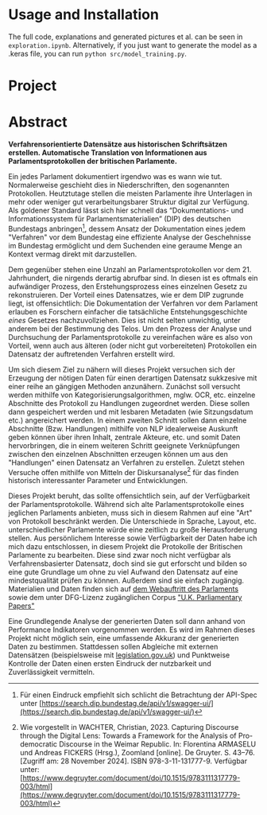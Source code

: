 # Usage and Installation

The full code, explanations and generated pictures et al. can be seen in `exploration.ipynb`.
Alternatively, if you just want to generate the model as a .keras file, you can run `python src/model_training.py`.

# Project

# Abstract

**Verfahrensorientierte Datensätze aus historischen Schriftsätzen erstellen. Automatische Translation von Informationen aus Parlamentsprotokollen der britischen Parlamente.**

Ein jedes Parlament dokumentiert irgendwo was es wann wie tut. Normalerweise geschieht dies in Niederschriften, den sogenannten Protokollen. Heutztutage stellen die meisten Parlamente ihre Unterlagen in mehr oder weniger gut verarbeitungsbarer Struktur digital zur Verfügung. Als goldener Standard lässt sich hier schnell das “Dokumentations- und Informationssystem für Parlamentsmaterialien” (DIP) des deutschen Bundestags anbringen[^1], dessem Ansatz der Dokumentation eines jedem "Verfahren" vor dem Bundestag eine effiziente Analyse der Geschehnisse im Bundestag ermöglicht und dem Suchenden eine geraume Menge an Kontext vermag direkt mit darzustellen.

Dem gegenüber stehen eine Unzahl an Parlamentsprotokollen vor dem 21. Jahrhundert, die nirgends derartig abrufbar sind. In diesen ist es oftmals ein aufwändiger Prozess, den Erstehungsprozess eines einzelnen Gesetz zu rekonstruieren. Der Vorteil eines Datensatzes, wie er dem DIP zugrunde liegt, ist offensichtlich: Die Dokumentation der Verfahren vor dem Parlament erlauben es Forschern einfacher die tatsächliche Entstehungsgeschichte _eines_ Gesetzes nachzuvollziehen. Dies ist nicht selten unwichtig, unter anderem bei der Bestimmung des Telos. Um den Prozess der Analyse und Durchsuchung der Parlamentsprotokolle zu vereinfachen wäre es also von Vorteil, wenn auch aus älteren (oder nicht gut vorbereiteten) Protokollen ein Datensatz der auftretenden Verfahren erstellt wird.

Um sich diesem Ziel zu nähern will dieses Projekt versuchen sich der Erzeugung der nötigen Daten für einen derartigen Datensatz sukkzesive mit einer reihe an gängigen Methoden anzunähern.
Zunächst soll versucht werden mithilfe von Kategorisierungsalgorithmen, mglw. OCR, etc. einzelne Abschnitte des Protokoll zu Handlungen zugeordnet werden. Diese sollen dann gespeichert werden und mit lesbaren Metadaten (wie Sitzungsdatum etc.) angereichert werden. In einem zweiten Schnitt sollen dann einzelne Abschnitte (Bzw. Handlungen) mithilfe von NLP idealerweise Auskunft geben können über ihren Inhalt, zentrale Akteure, etc. und somit Daten hervorbringen, die in einem weiteren Schritt geeignete Verknüpfungen zwischen den einzelnen Abschnitten erzeugen können um aus den "Handlungen" einen Datensatz an Verfahren zu erstellen.
Zuletzt stehen Versuche offen mithilfe von Mitteln der Diskursanalyse[^2] für das finden historisch interessanter Parameter und Entwicklungen.

Dieses Projekt beruht, das sollte offensichtlich sein, auf der Verfügbarkeit der Parlamentsprotokolle. Während sich alte Parlamentsprotokolle eines jeglichen Parlaments anbieten, muss sich in diesem Rahmen auf eine "Art" von Protokoll beschränkt werden. Die Unterschiede in Sprache, Layout, etc. unterschiedlicher Parlamente würde eine zeitlich zu große Herausforderung stellen. Aus persönlichem Interesse sowie Verfügbarkeit der Daten habe ich mich dazu entschlossen, in diesem Projekt die Protokolle der Britischen Parlamente zu bearbeiten. Diese sind zwar noch nicht verfügbar als Verfahrensbasierter Datensatz, doch sind sie gut erforscht und bilden so eine gute Grundlage um ohne zu viel Aufwand den Datensatz auf eine mindestqualität prüfen zu können. Außerdem sind sie einfach zugängig. Materialien und Daten finden sich auf [dem Webauftritt des Parlaments](https://archives.parliament.uk/online-resources/proceedings-and-journals/) sowie dem unter DFG-Lizenz zugänglichen Corpus ["U.K. Parliamentary Papers"](https://parlipapers.proquest.com)

Eine Grundlegende Analyse der generierten Daten soll dann anhand von Performance Indikatoren vorgenommen werden. Es wird im Rahmen dieses Projekt nicht möglich sein, eine umfassende Akkuranz der generierten Daten zu bestimmen. Stattdessen sollen Abgleiche mit externen Datensätzen (beispielsweise mit [legislation.gov.uk](legislation.gov.uk)) und Punktweise Kontrolle der Daten einen ersten Eindruck der nutzbarkeit und Zuverlässigkeit vermitteln.

[^1]: Für einen Eindruck empfiehlt sich schlicht die Betrachtung der API-Spec unter [https://search.dip.bundestag.de/api/v1/swagger-ui/](https://search.dip.bundestag.de/api/v1/swagger-ui/)

[^2]: Wie vorgestellt in WACHTER, Christian, 2023. Capturing Discourse through the Digital Lens: Towards a Framework for the Analysis of Pro-democratic Discourse in the Weimar Republic. In: Florentina ARMASELU und Andreas FICKERS (Hrsg.), Zoomland [online]. De Gruyter. S. 43–76. [Zugriff am: 28 November 2024]. ISBN 978-3-11-131777-9. Verfügbar unter: [https://www.degruyter.com/document/doi/10.1515/9783111317779-003/html](https://www.degruyter.com/document/doi/10.1515/9783111317779-003/html)

